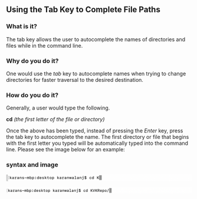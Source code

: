 ## Using the Tab Key to Complete File Paths

### What is it?
The tab key allows the user to autocomplete the names of directories and files while in the command line.
### Why do you do it?
One would use the *tab* key to autocomplete names when trying to change directories for faster traversal to the desired destination.
### How do you do it?
Generally, a user would type the following.

**cd** *(the first letter of the file or directory)*

Once the above has been typed, instead of pressing the *Enter* key, press the tab key to autocomplete the name. The first directory or file that begins with the first letter you typed will be automatically typed into the command line. Please see the image below for an example:

### syntax and image

![Tab image with the first letter of Directory](https://github.com/enforcer20/KVKRepo/blob/master/VI_image/tabimg1.png)

![Tab image with the auto completed directory name](https://github.com/enforcer20/KVKRepo/blob/master/VI_image/tabimg2.png)  
